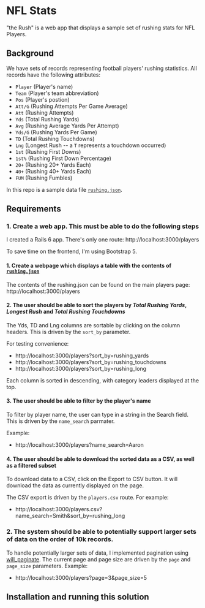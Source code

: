 # NFL Stats

"the Rush" is a web app that displays a sample set of rushing stats for NFL Players.

## Background
We have sets of records representing football players' rushing statistics. All records have the following attributes:
* `Player` (Player's name)
* `Team` (Player's team abbreviation)
* `Pos` (Player's postion)
* `Att/G` (Rushing Attempts Per Game Average)
* `Att` (Rushing Attempts)
* `Yds` (Total Rushing Yards)
* `Avg` (Rushing Average Yards Per Attempt)
* `Yds/G` (Rushing Yards Per Game)
* `TD` (Total Rushing Touchdowns)
* `Lng` (Longest Rush -- a `T` represents a touchdown occurred)
* `1st` (Rushing First Downs)
* `1st%` (Rushing First Down Percentage)
* `20+` (Rushing 20+ Yards Each)
* `40+` (Rushing 40+ Yards Each)
* `FUM` (Rushing Fumbles)

In this repo is a sample data file [`rushing.json`](/rushing.json).

## Requirements

### 1. Create a web app. This must be able to do the following steps

I created a Rails 6 app.  There's only one route: http://localhost:3000/players

To save time on the frontend, I'm using Bootstrap 5.

#### 1. Create a webpage which displays a table with the contents of [`rushing.json`](/rushing.json)

The contents of the rushing.json can be found on the main players page: http://localhost:3000/players

#### 2. The user should be able to sort the players by _Total Rushing Yards_, _Longest Rush_ and _Total Rushing Touchdowns_

The Yds, TD and Lng columns are sortable by clicking on the column headers.  This is driven by the `sort_by` parameter.

For testing convenience:
* http://localhost:3000/players?sort_by=rushing_yards
* http://localhost:3000/players?sort_by=rushing_touchdowns
* http://localhost:3000/players?sort_by=rushing_long

Each column is sorted in descending, with category leaders displayed at the top.

#### 3. The user should be able to filter by the player's name

To filter by player name, the user can type in a string in the Search field.  This is driven by the `name_search` parmater.

Example:
* http://localhost:3000/players?name_search=Aaron

#### 4. The user should be able to download the sorted data as a CSV, as well as a filtered subset

To download data to a CSV, click on the Export to CSV button.  It will download the data as currently displayed on the page.

The CSV export is driven by the `players.csv` route.  For example:
* http://localhost:3000/players.csv?name_search=Smith&sort_by=rushing_long
    
### 2. The system should be able to potentially support larger sets of data on the order of 10k records.

To handle potentially larger sets of data, I implemented pagination using [will_paginate](will_paginate).  The current page and page size are driven by the `page` and `page_size` parameters.  Example:
* http://localhost:3000/players?page=3&page_size=5


## Installation and running this solution
